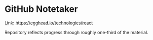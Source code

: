 # GitHub Notetaker

Link: https://egghead.io/technologies/react

Repository reflects progress through roughly one-third of the material.
